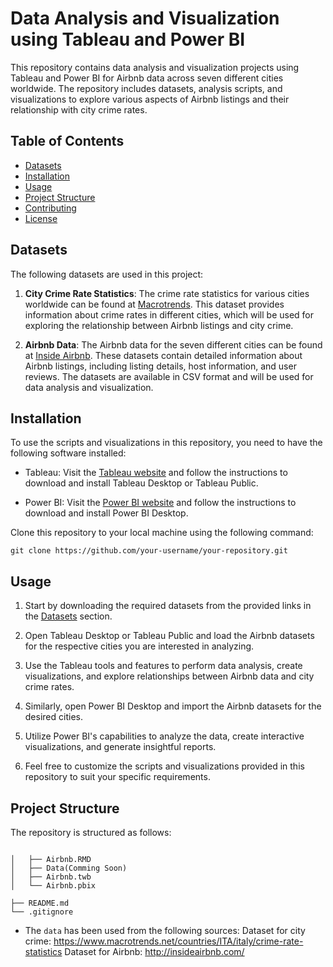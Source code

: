 # Data Analysis and Visualization using Tableau and Power BI

This repository contains data analysis and visualization projects using Tableau and Power BI for Airbnb data across seven different cities worldwide. The repository includes datasets, analysis scripts, and visualizations to explore various aspects of Airbnb listings and their relationship with city crime rates.

## Table of Contents
- [Datasets](#datasets)
- [Installation](#installation)
- [Usage](#usage)
- [Project Structure](#project-structure)
- [Contributing](#contributing)
- [License](#license)

## Datasets

The following datasets are used in this project:

1. **City Crime Rate Statistics**: The crime rate statistics for various cities worldwide can be found at [Macrotrends](https://www.macrotrends.net/countries/ITA/italy/crime-rate-statistics). This dataset provides information about crime rates in different cities, which will be used for exploring the relationship between Airbnb listings and city crime.

2. **Airbnb Data**: The Airbnb data for the seven different cities can be found at [Inside Airbnb](http://insideairbnb.com/). These datasets contain detailed information about Airbnb listings, including listing details, host information, and user reviews. The datasets are available in CSV format and will be used for data analysis and visualization.

## Installation

To use the scripts and visualizations in this repository, you need to have the following software installed:

- Tableau: Visit the [Tableau website](https://www.tableau.com/) and follow the instructions to download and install Tableau Desktop or Tableau Public.

- Power BI: Visit the [Power BI website](https://powerbi.microsoft.com/) and follow the instructions to download and install Power BI Desktop.

Clone this repository to your local machine using the following command:

```
git clone https://github.com/your-username/your-repository.git
```

## Usage

1. Start by downloading the required datasets from the provided links in the [Datasets](#datasets) section.

2. Open Tableau Desktop or Tableau Public and load the Airbnb datasets for the respective cities you are interested in analyzing.

3. Use the Tableau tools and features to perform data analysis, create visualizations, and explore relationships between Airbnb data and city crime rates.

4. Similarly, open Power BI Desktop and import the Airbnb datasets for the desired cities.

5. Utilize Power BI's capabilities to analyze the data, create interactive visualizations, and generate insightful reports.

6. Feel free to customize the scripts and visualizations provided in this repository to suit your specific requirements.

## Project Structure

The repository is structured as follows:

```

│   ├── Airbnb.RMD
│   ├── Data(Comming Soon)
│   ├── Airbnb.twb
│   └── Airbnb.pbix

├── README.md
└── .gitignore
```

- The `data` has been used from the following sources:
Dataset for city crime: https://www.macrotrends.net/countries/ITA/italy/crime-rate-statistics
Dataset for Airbnb: http://insideairbnb.com/
